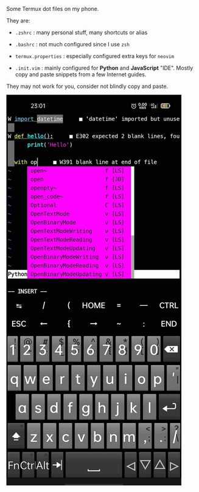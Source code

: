 Some Termux dot files on my phone.

They are:

- `.zshrc` : many personal stuff, many shortcuts or alias
- `.bashrc` : not much configured since I use `zsh`
- `termux.properties` : especially configured extra keys for `neovim`

- `.init.vim` : mainly configured for **Python** and **JavaScript** "IDE". Mostly copy and paste snippets from a few Internet guides.

They may not work for you, consider not blindly copy and paste.

![](termux-neovim.jpg)
